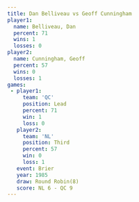 ```yaml
---
title: Dan Belliveau vs Geoff Cunningham
player1:                 
  name: Belliveau, Dan   
  percent: 71            
  wins: 1                
  losses: 0              
player2:                 
  name: Cunningham, Geoff
  percent: 57            
  wins: 0                
  losses: 1              
games:
 - player1:        
     team: 'QC'    
     position: Lead
     percent: 71   
     win: 1        
     loss: 0       
   player2:         
     team: 'NL'     
     position: Third
     percent: 57    
     win: 0         
     loss: 1        
   event: Brier        
   year: 1985          
   draw: Round Robin(8)
   score: NL 6 - QC 9  
---
```

